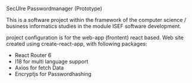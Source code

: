 SecUIre Passwordmanager (Prototype)

This is a software project within the framework of the computer science / business informatics studies in the module ISEF software development.

project configuration is for the web-app (frontent) react based.
Web site created using create-react-app, with following packages:

- React Router 6
- I18 for multi language support
- Axios for fetch Data
- Encryptjs for Passwordhashing

